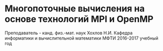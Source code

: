 # Многопоточные вычисления на основе технологий MPI и OpenMP

Преподаватель - канд. физ.-мат. наук Хохлов Н.И.
Кафедра информатики и вычислительной математики МФТИ
2016-2017 учебный год
